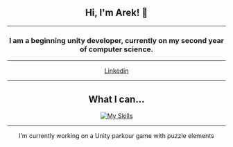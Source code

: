 <div style="text-align: center;">

## Hi, I'm Arek! 👋
---
### I am a beginning unity developer, currently on my second year of computer science.

---

[Linkedin](https://www.twojastrona.com)

---
## What I can...
[![My Skills](https://skillicons.dev/icons?i=cs,rider,unity,java,idea,blender,ps)](https://skillicons.dev)

---
I’m currently working on a Unity parkour game with puzzle elements
</div>
